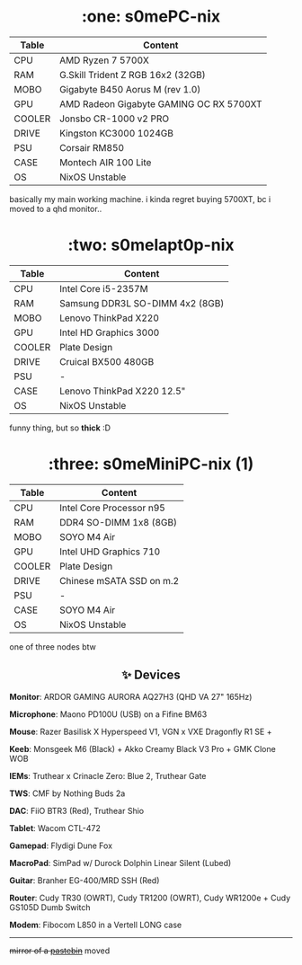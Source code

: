 
<h1 align=center> :one: s0mePC-nix  </h1>

| Table | Content |
| - | - |
| CPU | AMD Ryzen 7 5700X |
| RAM | G.Skill Trident Z RGB 16x2 (32GB) | 
| MOBO | Gigabyte B450 Aorus M (rev 1.0) |
| GPU | AMD Radeon Gigabyte GAMING OC RX 5700XT |
| COOLER | Jonsbo CR-1000 v2 PRO |
| DRIVE | Kingston KC3000 1024GB |
| PSU | Corsair RM850 |
| CASE | Montech AIR 100 Lite |
| OS | NixOS Unstable |

<div class="text">
  <p>
    basically my main working machine. i kinda regret buying 5700XT, bc i moved to a qhd monitor..
  </p>
</div>


<h1 align=center> :two: s0melapt0p-nix  </h1>

| Table | Content |
| - | - |
| CPU | Intel Core i5-2357M  |
| RAM | Samsung DDR3L SO-DIMM 4x2 (8GB) | 
| MOBO | Lenovo ThinkPad X220 |
| GPU | Intel HD Graphics 3000 |
| COOLER | Plate Design |
| DRIVE | Cruical BX500 480GB |
| PSU | - |
| CASE | Lenovo ThinkPad X220 12.5" |
| OS | NixOS Unstable |

<div class="text">
  <p>
    funny thing, but so <b>thick</b> :D
  </p>
</div>

<h1 align=center> :three: s0meMiniPC-nix (1)  </h1>

| Table | Content |
| - | - |
| CPU | Intel Core Processor n95  |
| RAM | DDR4 SO-DIMM 1x8 (8GB) | 
| MOBO | SOYO M4 Air |
| GPU | Intel UHD Graphics 710 |
| COOLER | Plate Design |
| DRIVE | Chinese mSATA SSD on m.2 |
| PSU | - |
| CASE | SOYO M4 Air |
| OS | NixOS Unstable |

<div class="text">
  <p>
    one of three nodes btw
  </p>

<h2 align=center> ✨ Devices  </h2>

**Monitor**: ARDOR GAMING AURORA AQ27H3 (QHD VA 27" 165Hz) 

**Microphone**: Maono PD100U (USB) on a Fifine BM63

**Mouse**: Razer Basilisk X Hyperspeed V1, VGN x VXE Dragonfly R1 SE +

**Keeb**:  Monsgeek M6 (Black) + Akko Creamy Black V3 Pro + GMK Clone WOB 

**IEMs**: Truthear x Crinacle Zero: Blue 2, Truthear Gate

**TWS**: CMF by Nothing Buds 2a

**DAC**: FiiO BTR3 (Red), Truthear Shio

**Tablet**: Wacom CTL-472

**Gamepad**: Flydigi Dune Fox

**MacroPad**: SimPad w/ Durock Dolphin Linear Silent (Lubed)

**Guitar**: Branher EG-400/MRD SSH (Red)

**Router**: Cudy TR30 (OWRT), Cudy TR1200 (OWRT), Cudy WR1200e + Cudy GS105D Dumb Switch

**Modem**: Fibocom L850 in a Vertell LONG case

<hr/>


~~mirror of a [pastebin](https://pastebin.com/raw/kRSBxh3W)~~ moved
